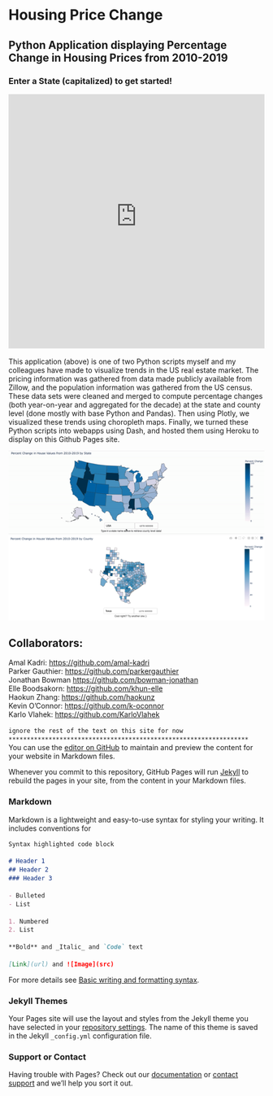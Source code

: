 # Housing Price Change
## Python Application displaying Percentage Change in Housing Prices from 2010-2019
### Enter a State (capitalized) to get started!

<iframe src="https://house-price-choro.herokuapp.com/" height="500" width="100%" frameBorder="0"></iframe>

This application (above) is one of two Python scripts myself and my colleagues have made to visualize trends in the US real estate market. The pricing information was gathered from data made publicly available from Zillow, and the population information was gathered from the US census. These data sets were cleaned and merged to compute percentage changes (both year-on-year and aggregated for the decade) at the state and county level (done mostly with base Python and Pandas). Then using Plotly, we visualized these trends using choropleth maps. Finally, we turned these Python scripts into webapps using Dash, and hosted them using Heroku to display on this Github Pages site.

![ChoropletGif1](docs/assets/choropleth-gif-1.gif)
![Example1](docs/assets/Choropleth-ex-1.png)

## Collaborators:  
Amal Kadri: https://github.com/amal-kadri  
Parker Gauthier: https://github.com/parkergauthier  
Jonathan Bowman https://github.com/bowman-jonathan  
Elle Boodsakorn: https://github.com/khun-elle  
Haokun Zhang: https://github.com/haokunz  
Kevin O’Connor: https://github.com/k-oconnor  
Karlo Vlahek: https://github.com/KarloVlahek

`ignore the rest of the text on this site for now`  
`******************************************************************`  
You can use the [editor on GitHub](https://github.com/amal-kadri/Housing_Price_Choropleth/edit/gh-pages/index.md) to maintain and preview the content for your website in Markdown files.

Whenever you commit to this repository, GitHub Pages will run [Jekyll](https://jekyllrb.com/) to rebuild the pages in your site, from the content in your Markdown files.

### Markdown

Markdown is a lightweight and easy-to-use syntax for styling your writing. It includes conventions for

```markdown
Syntax highlighted code block

# Header 1
## Header 2
### Header 3

- Bulleted
- List

1. Numbered
2. List

**Bold** and _Italic_ and `Code` text

[Link](url) and ![Image](src)
```

For more details see [Basic writing and formatting syntax](https://docs.github.com/en/github/writing-on-github/getting-started-with-writing-and-formatting-on-github/basic-writing-and-formatting-syntax).

### Jekyll Themes

Your Pages site will use the layout and styles from the Jekyll theme you have selected in your [repository settings](https://github.com/amal-kadri/Housing_Price_Choropleth/settings/pages). The name of this theme is saved in the Jekyll `_config.yml` configuration file.

### Support or Contact

Having trouble with Pages? Check out our [documentation](https://docs.github.com/categories/github-pages-basics/) or [contact support](https://support.github.com/contact) and we’ll help you sort it out.
